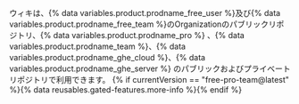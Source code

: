 ウィキは、{% data variables.product.prodname_free_user %}及び{% data variables.product.prodname_free_team %}のOrganizationのパブリックリポジトリ、{% data variables.product.prodname_pro %} 、{% data variables.product.prodname_team %}、{% data variables.product.prodname_ghe_cloud %}、{% data variables.product.prodname_ghe_server %} のパブリックおよびプライベートリポジトリで利用できます。 {% if currentVersion == "free-pro-team@latest" %}{% data reusables.gated-features.more-info %}{% endif %}
